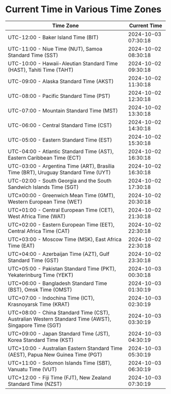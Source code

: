 # Current Time in Various Time Zones

| Time Zone | Current Time |
|-----------|--------------|
| UTC-12:00 - Baker Island Time (BIT) | 2024-10-03 07:30:18 |
| UTC-11:00 - Niue Time (NUT), Samoa Standard Time (SST) | 2024-10-02 08:30:18 |
| UTC-10:00 - Hawaii-Aleutian Standard Time (HAST), Tahiti Time (TAHT) | 2024-10-02 09:30:18 |
| UTC-09:00 - Alaska Standard Time (AKST) | 2024-10-02 11:30:18 |
| UTC-08:00 - Pacific Standard Time (PST) | 2024-10-02 12:30:18 |
| UTC-07:00 - Mountain Standard Time (MST) | 2024-10-02 13:30:18 |
| UTC-06:00 - Central Standard Time (CST) | 2024-10-02 14:30:18 |
| UTC-05:00 - Eastern Standard Time (EST) | 2024-10-02 15:30:18 |
| UTC-04:00 - Atlantic Standard Time (AST), Eastern Caribbean Time (ECT) | 2024-10-02 16:30:18 |
| UTC-03:00 - Argentina Time (ART), Brasília Time (BRT), Uruguay Standard Time (UYT) | 2024-10-02 16:30:18 |
| UTC-02:00 - South Georgia and the South Sandwich Islands Time (SGT) | 2024-10-02 17:30:18 |
| UTC±00:00 - Greenwich Mean Time (GMT), Western European Time (WET) | 2024-10-02 20:30:18 |
| UTC+01:00 - Central European Time (CET), West Africa Time (WAT) | 2024-10-02 21:30:18 |
| UTC+02:00 - Eastern European Time (EET), Central Africa Time (CAT) | 2024-10-02 22:30:18 |
| UTC+03:00 - Moscow Time (MSK), East Africa Time (EAT) | 2024-10-02 22:30:18 |
| UTC+04:00 - Azerbaijan Time (AZT), Gulf Standard Time (GST) | 2024-10-02 23:30:18 |
| UTC+05:00 - Pakistan Standard Time (PKT), Yekaterinburg Time (YEKT) | 2024-10-03 00:30:18 |
| UTC+06:00 - Bangladesh Standard Time (BST), Omsk Time (OMST) | 2024-10-03 01:30:19 |
| UTC+07:00 - Indochina Time (ICT), Krasnoyarsk Time (KRAT) | 2024-10-03 02:30:19 |
| UTC+08:00 - China Standard Time (CST), Australian Western Standard Time (AWST), Singapore Time (SGT) | 2024-10-03 03:30:19 |
| UTC+09:00 - Japan Standard Time (JST), Korea Standard Time (KST) | 2024-10-03 04:30:19 |
| UTC+10:00 - Australian Eastern Standard Time (AEST), Papua New Guinea Time (PGT) | 2024-10-03 05:30:19 |
| UTC+11:00 - Solomon Islands Time (SBT), Vanuatu Time (VUT) | 2024-10-03 06:30:19 |
| UTC+12:00 - Fiji Time (FJT), New Zealand Standard Time (NZST) | 2024-10-03 07:30:19 |

